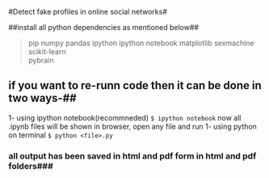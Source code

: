 #Detect fake profiles in online social networks#


##install all python dependencies as mentioned below##
>  pip
>  numpy
>  pandas
>  ipython
>  ipython notebook
>  matplotlib
>  sexmachine
>  scikit-learn  
>  pybrain

## if you want to re-runn code then it can be done in two ways-##
  1- using ipython notebook(recommneded)
     `$ ipython notebook`
	now all .ipynb files will be shown in browser, open any file and run 
  1- using python on terminal
     `$ python <file>.py`

### all output has been saved in html and pdf form in html and pdf folders###
